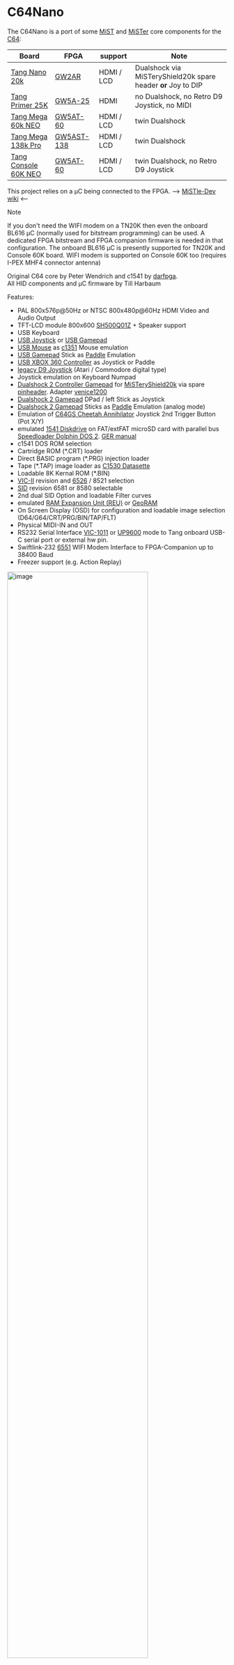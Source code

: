 # C64Nano

The C64Nano is a port of some [MiST](https://github.com/mist-devel/mist-board/wiki) and
[MiSTer](https://mister-devel.github.io/MkDocs_MiSTer/) core components for the
[C64](https://en.wikipedia.org/wiki/Commodore_64):

| Board      | FPGA       | support |Note|
| ---        |        -   | -     |-|
| [Tang Nano 20k](https://wiki.sipeed.com/nano20k)     | [GW2AR](https://www.gowinsemi.com/en/product/detail/38/)  | HDMI / LCD |Dualshock via MiSTeryShield20k spare header **or** Joy to DIP |
| [Tang Primer 25K](https://wiki.sipeed.com/hardware/en/tang/tang-primer-25k/primer-25k.html) | [GW5A-25](https://www.gowinsemi.com/en/product/detail/60/) | HDMI |no Dualshock, no Retro D9 Joystick, no MIDI |
| [Tang Mega 60k NEO](https://wiki.sipeed.com/hardware/en/tang/tang-mega-60k/mega-60k.html) | [GW5AT-60](https://www.gowinsemi.com/en/product/detail/60/) | HDMI / LCD | twin Dualshock |
| [Tang Mega 138k Pro](https://wiki.sipeed.com/hardware/en/tang/tang-mega-138k/mega-138k-pro.html)|[GW5AST-138](https://www.gowinsemi.com/en/product/detail/60/) | HDMI / LCD |twin Dualshock |
| [Tang Console 60K NEO](https://wiki.sipeed.com/hardware/en/tang/tang-console/mega-console.html)|[GW5AT-60](https://www.gowinsemi.com/en/product/detail/60/) | HDMI / LCD |twin Dualshock, no Retro D9 Joystick|

This project relies on a µC being connected to the FPGA. --> [MiSTle-Dev wiki](https://github.com/MiSTle-Dev/.github/wiki) <--  

> [!NOTE]
> If you don't need the WIFI modem on a TN20K then even the onboard BL616 µC (normally used for bitstream programming) can be used. A dedicated FPGA bitstream and FPGA companion firmware is needed in that configuration. The onboard BL616 µC is presently supported for TN20K and Console 60K board. WIFI modem is supported on Console 60K too (requires I-PEX MHF4 connector antenna)

Original C64 core by Peter Wendrich and c1541 by [darfpga](https://github.com/darfpga).  
All HID components and µC firmware by Till Harbaum

Features:

* PAL 800x576p@50Hz or NTSC 800x480p@60Hz HDMI Video and Audio Output
* TFT-LCD module 800x600 [SH500Q01Z](https://dl.sipeed.com/Accessories/LCD/500Q01Z-00%20spec.pdf) + Speaker support
* USB Keyboard
* [USB Joystick](https://en.wikipedia.org/wiki/Joystick) or [USB Gamepad](https://en.wikipedia.org/wiki/Gamepad)
* [USB Mouse](https://en.wikipedia.org/wiki/Computer_mouse) as [c1351](https://en.wikipedia.org/wiki/Commodore_1351) Mouse emulation
* [USB Gamepad](https://en.wikipedia.org/wiki/Gamepad) Stick as [Paddle](https://www.c64-wiki.com/wiki/Paddle) Emulation
* [USB XBOX 360 Controller](https://en.wikipedia.org/wiki/Xbox_360_controller) as Joystick or Paddle
* [legacy D9 Joystick](https://en.wikipedia.org/wiki/Atari_CX40_joystick) (Atari / Commodore digital type)
* Joystick emulation on Keyboard Numpad
* [Dualshock 2 Controller Gamepad](https://en.wikipedia.org/wiki/DualShock) for [MiSTeryShield20k](https://github.com/harbaum/MiSTeryNano/tree/main/board/misteryshield20k/README.md) via spare [pinheader](/board/misteryshield20k_ds2_adapter/misteryshield20k_ds2_adapter_cable.md). Adapter [venice1200](https://github.com/venice1200)
* [Dualshock 2 Gamepad](https://en.wikipedia.org/wiki/DualShock) DPad / left Stick as Joystick
* [Dualshock 2 Gamepad](https://en.wikipedia.org/wiki/DualShock) Sticks as [Paddle](https://www.c64-wiki.com/wiki/Paddle) Emulation (analog mode)
* Emulation of [C64GS Cheetah Annihilator](https://en.wikipedia.org/wiki/Commodore_64_Games_System) Joystick 2nd Trigger Button (Pot X/Y)
* emulated [1541 Diskdrive](https://en.wikipedia.org/wiki/Commodore_1541) on FAT/extFAT microSD card with parallel bus [Speedloader Dolphin DOS 2](https://rr.pokefinder.org/wiki/Dolphin_DOS). [GER manual](https://www.c64-wiki.de/wiki/Dolphin_DOS)
* c1541 DOS ROM selection
* Cartridge ROM (*.CRT) loader
* Direct BASIC program (*.PRG) injection loader
* Tape (*.TAP) image loader as [C1530 Datasette](https://en.wikipedia.org/wiki/Commodore_Datasette)
* Loadable 8K Kernal ROM (*.BIN)
* [VIC-II](https://en.wikipedia.org/wiki/MOS_Technology_VIC-II) revision and [6526](https://en.wikipedia.org/wiki/MOS_Technology_CIA) / 8521 selection
* [SID](https://en.wikipedia.org/wiki/MOS_Technology_6581) revision 6581 or 8580 selectable
* 2nd dual SID Option and loadable Filter curves
* emulated [RAM Expansion Unit (REU)](https://en.wikipedia.org/wiki/Commodore_REU) or [GeoRAM](https://en.wikipedia.org/wiki/GeoRAM)
* On Screen Display (OSD) for configuration and loadable image selection (D64/G64/CRT/PRG/BIN/TAP/FLT)
* Physical MIDI-IN and OUT
* RS232 Serial Interface [VIC-1011](http://www.zimmers.net/cbmpics/xother.html) or [UP9600](https://www.pagetable.com/?p=1656) mode to Tang onboard USB-C serial port or external hw pin.
* Swiftlink-232 [6551](https://en.wikipedia.org/wiki/MOS_Technology_6551) WIFI Modem Interface to FPGA-Companion up to 38400 Baud
* Freezer support (e.g. Action Replay)

<img src="./.assets/c64_core.png" alt="image" width="80%" height="auto">

## Installation

The installation of C64 Nano on the Tang Nano 20k board can be done using a Linux PC or a Windows PC
[(Instruction)](INSTALLATION_WINDOWS.md).

## c64 Nano on Tang Primer 25K

See [Tang Primer 25K](TANG_PRIMER_25K.md). PMOD TF-CARD V2 is required !

## c64 Nano on Tang Mega 60k NEO

See [Tang Mega 60K NEO](TANG_MEGA_60K.md)

## c64 Nano on Tang Mega 138k Pro

See [Tang Mega 138K Pro](TANG_MEGA_138Kpro.md)

## c64 Nano on Tang Console 60k NEO

See [Tang Console 60K NEO](TANG_CONSOLE_60K.md)

## c64 Nano with LCD and Speaker

See [Tang Nano LCD](TANG_NANO_20k_LCD.md)

## emulated Diskdrive c1541

Emulated 1541 on a regular FAT/exFAT formatted microSD card including parallel bus Speedloader Dolphin DOS 2.0.
Copy a D64 Disk image to your sdcard and rename it to **disk8.d64** as default boot image.
Add further D64 or G64 images as you like and insert card in TN slot. LED 0 acts as Drive activity indicator.

> [!TIP]
> Disk directory listing: [(or F7 keypress)](https://project64.c64.org/hw/dolphindos.txt)  
> command:  
> LOAD"$",8  
> LIST  
> Load first program from Disk: (or just LOAD if Dolphin Kernal active)  
> LOAD"*",8  
> RUN  

c1541 DOS ROM can be selected from OSD (default Dolphin DOS 2.0, CBM DOS, SpeedDos Plus or JiffyDOS)
In case a program don't load correctly select via OSD the factory default CBM DOS an give it a try.

## Cartridge ROM Loader (.CRT)

Cartridge ROM can be loaded via OSD file selection.
Copy a *.CRT to your sdcard and rename it to **c64crt.crt** as default boot cartridge ROM.
Prevent the cartridge load at boot by OSD CRT selection **No Disk** , **Save settings** and System **Cold Boot**.
> [!TIP]
> **Detach Cartridge** by OSD:
> ```temporary``` **Cartridge unload & Reset** ```permanent``` **No Disk**, **Save settings** and System **Cold Boot**

> [!IMPORTANT]
> Be aware that some Freezer Card CRT might require to use the standard C64 Kernal and the standard C1541 CBM DOS.

## BASIC Program Loader (.PRG)

A BASIC Program *.PRG file can be loaded via OSD file selection.
Copy a .PRG to your sdcard and rename it to **c64prg.prg** as default boot basic program. Prevent the PRG load at boot by OSD PRG selection **No Disk** , **Save settings** and **Reset** or System **Cold Boot**.
> [!TIP]
> Check loaded file by command: **LIST**

> [!IMPORTANT]
> command: **RUN**

## Tape Image Loader (*.TAP)

A [Tape](https://en.wikipedia.org/wiki/Commodore_Datasette) *.TAP file can be loaded via OSD file selection
In order to start a tape download choose C64 CBM Kernal (mandatory as Dolphin DOS doesn't support Tape). Best to save Kernal OSD selection via **Save settings**.
> [!IMPORTANT]
> command: **LOAD**  
> ___ Only if you have [Exbasic Level II](https://www.c64-wiki.de/index.php?title=Exbasic_Level_II&oldid=261004). CRT Basic loaded then use command: 
> **LOAD***  
> Screen will blank!

The file is loaded automatically as soon as TAP file selected via OSD (no need to press PLAY TAPE button) in case ***no** TAP had been previously selected*.
As mentioned screen will blank for several seconds and then display briefly the filename of the to be loaded file. It will blank shortly afterwards again till load completed and take a lot of time...
Copy a *.TAP to your sdcard and rename it to **c64tap.tap** as default tape mountpoint.
For **Tape unload** use OSD TAP selection **No Disk** and **Reset** or System **Cold Boot**
> [!WARNING]
> After board power-up or coldboot a TAP file will **not autoloaded** even if TAP file selection had been saved or c64tap.tap mountpoint available !
> Unblock loader by OSD TAP selection **No Disk** or simply select again the desired TAP file to be loaded after you typed **LOAD**

> [!TIP]
> Check loaded file by command: **LIST**

> [!IMPORTANT]
> command: **RUN**

> [!NOTE]
> The available (muffled) Tape Sound audio can be disabled from OSD.

## Kernal Loader (.BIN)

The build-in Dolphin Kernal is the power-up default C64 Kernal with an excellent C1541 speedloader.
> [!TIP]
> If you are fine with that then there is no need to load another Kernal via OSD and just select OSD Kernal BIN selection **No Disk** and **Save settings**!

In general Kernal ROM files *.BIN can be loaded via OSD selection.
Copy a 8K C64 Kernal ROM .BIN to your sdcard and rename it to **c64kernal.bin** as default boot Kernal.
Prevent Kernal load by OSD Kernal BIN selection **No Disk** and **Save settings** and do a **power-cyle** of the board. In this case the build-in Dolphin Kernal will by default be used after next power cycle.

## SID Filter Curve (.FLT)

Custom Filters curves can optionally be loaded via OSD.
> [!TIP]https://www.telnetbbsguide.com/bbs/software/image-bbs/
> This is in most cases not needed and build-in filters curves are already an optimum.

> [!NOTE]
> Remember to select the 6581 chip, not the 8580.
> Select 'Custom 1' as the filter to activate it. When a custom filter is loaded, there's no difference between custom options Custom 1, 2, and 3. Selecting 'Default' switches back to the built-in filter curve.
https://www.telnetbbsguide.com/bbs/software/image-bbs/
Prevent Filter curve load by OSD Kernal **FLT** selection **No Disk** and **Save settings** and **power-cyle** of the board.

## Core Loader Sequencing

The core will after power cycle/ cold-boot start downloading the images on the sdcard in the following order:

> [!NOTE]
> (1) BIN Kernal, (2) CRT ROM, (3) PRG Basic and finally (4) FLT.

## emulated RAM Expansion Unit REU 1750

For those programs the require a [RAM Expansion Unit (REU)](https://en.wikipedia.org/wiki/Commodore_REU) it can be activated by OSD on demand.

Playing [Sonic the Hedgehog V1.2](https://csdb.dk/release/?id=212523)
Enable REU, and load the PRG.  
Playing around with [GEOS](https://en.wikipedia.org/wiki/GEOS_(8-bit_operating_system))
Enable REU, select c1541 CBM DOS ROM and load the PRG.

## Push Button / DIP Switch utilization

* S1 open OSD **and** Swap the Joystick Ports if OSD **Swap Joys** is set to Off mode.  
(you might to press twice to return to original Joystick port setting)

* S2 Reset

> [!CAUTION]
> A FLASH programm attempt without keeping the board in reset may lead to corruption of the C1541 DOS images stored in FLASH requiring re-programming.
> Nano 20k S2 keep pressed during power-up for FLASH programming of FPGA bitstream  

## OSD

invoke by F12 keypress

* Reset
* Cold Reset + memory scrubbing
* Audio Volume + / -
* Scanlines effect %
* Widescreen activation
* HID device selection for Joystick Port 1 and Port 2
* REU activation
* c1541 Drive disk image selection
* c1541 Disk write protetcion
* c1541 Reset
* c1541 DOS ROM selection
* MIDI configuration
* PAL / NTSC Video mode
* VIC-II revision, 6526 / 8521 and SID 6561/8580 selection
* SID Filter selection
* geoRAM activation
* Loader (CRT/PRG/BIN/TAP/FLT) file selection
* Joystick Port Swap
* Cartridge unload

## Gamecontrol support

<u>legacy single D9 Digital Joystick.</u>  
OSD: **Retro D9**
Atari ST type of Joystick 2nd button supported using a MiSTeryNano shield.  
Don't configure e.g. [ArcadeR](https://retroradionics.com) for C64 mode rather than normal digital 2nd button mode (2nd trigger button connect signal to ground)

<u>USB Joystick(s)</u>.  
OSD: **USB #1 Joy** or **USB #2 Joy**
Also [RII Mini Keyboard i8](http://www.riitek.com/product/220.html) left Multimedia Keys are active if **USB #1 Joy** selected.

<u>Dualshock 2 Gamepad Stick or Dpad as Joystick.</u>.  
OSD: **DS #1 Joy** or **DS #2 Joy**
At the moment Dpad only for original Pad. Some clone devices support at the same time Dpad and left stick simultaniously. ```circle and cross``` Buttons as Trigger:

> [!IMPORTANT]
> In a MiSTeryShield20k configuration Dualshock is supported via the internal ``spare J8`` pinheader.
> See [MiSTeryShield20k DS2 Adapter / Cable](/board/misteryshield20k_ds2_adapter/misteryshield20k_ds2_adapter_cable.md) for further information. Thx [venice1200](https://github.com/venice1200) !

> [!NOTE]
> TN20k: You have to select OSD **DS2 #2 Joy** or **DS #2 Paddle** for a ``MiSTeryShield20k`` configuration.
> TN20k: You have to select OSD **DS2 #1 Joy** or **DS #1 Paddle** if you use the ``Sipeed Joy to DIP`` adapter.
> Single DS interface active at the same time!

<u>Keyboard Numpad.</u>  
OSD: **Numpad**

|Numpad| |Numpad|
|-|-|-|
|0  Trigger|8  Up|.  Trigger 2|
|4  Left|-|6  Right|
|-|2  Down|-|

<u>Mouse.</u>  
OSD: **Mouse**
USB Mouse as c1351 Mouse emulation.

<u>Dualshock 2 Gamepad</u> as Paddle  
OSD: **DS #1 Paddle** or **DS #2 Paddle**
Dualshock left Stick in analog mode as VC-1312 Paddle emulation.
ANALOG Paddle mode will be indicated by DS 2 red light indicator.
> [!NOTE]
> TN20k:
> single Dualshock support only
> 4 Paddles mapped to a single Gamepad (X/Y) and both Sticks.
> **square** , **cross**, **circle** and **triangle** used as 4 Trigger buttons
> ``Joyport 1:``  **DS2 #1 Paddle**
> ``Joyport 2:``  **DS2 #1 Paddle**
> or<br>
> ``Joyport 1:``  **DS2 #2 Paddle**
> ``Joyport 2:``  **DS2 #2 Paddle**

<u>USB Paddle</u>.  
OSD: **USB #1 Padd** or **USB #2 Padd**
Left Stick in X / Y analog mode as VC-1312 Paddle emulation.
Button **cross / square** as Trigger

## Keyboard

 ![Layout](\.assets/keymap.gif)
 PAGE UP (Tape Play) Key or the Tang S1 Button swap the Joystick Ports if OSD **Swap Joys** is set to Off mode.

 
 F2,F4,F6,F8,Left/Up keys automatically activate Shift key.  
 F9 - arrow-up key.  
 F10 - = key.  
 F11 (RESTORE) Key as ``FREEZE``. Typically used by Freezer Cards like Action Replay, Snappy Rom etc.  
 F12 OSD  
 Alt,Tab - C= key.  

## LED UI

| LED | function    | TN20K | TP25K |TM60K|TM138K Pro|Console60K|
| --- |           - | -     | -     | -    |-  |-|
| 0 | c1541 activity| x     | x     | x    |x  |x|
| 1 | D64 selected  | x     | x     | x    |x  |-|
| 2 | CRT seleced   | x     | -     |   -  |x  |-|
| 3 | PRG selected  | x     | -     |   -  |x  |-|
| 4 |Kernal selected| x     | -     |   -  |x  |-|
| 5 | TAP selected  | x     | -     |   -  |x  |-|

Solid **<font color="red">red</font>** of the c1541 led after power-up indicates a missing DOS in Flash

## Multicolor RGB LED

* **<font color="green">green</font>**&ensp;&thinsp;&ensp;&thinsp;&ensp;&thinsp;all fine and ready to go
* **<font color="red">red</font>**&ensp;&thinsp;&ensp;&thinsp;&ensp;&thinsp;&ensp;&thinsp;&ensp;&thinsp;something wrong with SDcard / default boot image
* **<font color="blue">blue</font>**&ensp;&thinsp;&ensp;&thinsp;&ensp;&thinsp;&ensp;&thinsp;µC firmware detected valid FPGA core
* **<font color="yellow">yellow</font>**&ensp;&thinsp;&ensp;&thinsp;&ensp;&thinsp;FPGA core can't detect valid firmware
* **white**&ensp;&thinsp;&ensp;&thinsp;&ensp;&thinsp;-

## MIDI-IN and OUT

<s>Type of MIDI interface can be selected from OSD. There is support for Sequential Inc., Passport/Sentech, DATEL/SIEL/JMS/C-LAB and Namesoft. You can use a [MiSTeryNano shield](https://github.com/harbaum/MiSTeryNano/tree/main/board/misteryshield20k/README.md) to interface to a Keyboard.</s>

## RS232 Serial Interface Swiftlink-232 <-> WIFI Modem

Have a look: [Wiki WIFI Modem](https://github.com/harbaum/FPGA-Companion/wiki/AT-Wi%E2%80%90Fi-modem)  

Most Terminal programs need the Kernal serial routines therefore select via OSD the CBM Kernal rather than default DolphinDOS.  
In addition select OSD System RS232 mode ``Swiftlink DE``. Also possible ACIA [6551](https://en.wikipedia.org/wiki/MOS_Technology_6551) addresses are: $DE00 (default), $DF00 or $D700.  

> [!NOTE]
> Don't forget to active the ``PETSCII`` character input mode if you are sending commands to the modem !

For a PETSCII or ASCII/ANSI BBS you can use [ccgms](https://github.com/mist64/ccgmsterm).  
Press ``F8`` and select modem ``Swiftlink DE`` and Baudrate of ``38400``.  
You can press ``Shift F8`` to toggle in between the different character [modes](https://github.com/mist64/ccgmsterm/blob/main/Documentation.md).  
Connect to you WIFI AP and have a try: ``ATD`` [bbs.retrocampus.com:6510](https://bbs.retrocampus.com) or just have a look at [telnetbbsguide](https://www.telnetbbsguide.com/bbs/software/image-bbs) and choose as you like.  

For a more exotic Turbo56k protocol BBS use [retroterm](https://github.com/retrocomputacion/retroterm).  

Note: Enabling persitent the Swiftlink-232 ACIA 6551 component at $FE00 will block other things like Multicard CRT ROMS. Adress $D700 doesn't block other HW.

## RS232 Serial Interface VIC-1011/UP9600 <-> USB-C / external HW pins

The Tang onboard USB-C serial port can be used for communication with the C64 Userport Serial port in [VIC-1011](http://www.zimmers.net/cbmpics/xother.html) or [UP9600](https://www.pagetable.com/?p=1656) mode. Terminal programs need the Kernal serial routines therefore select via OSD the CBM Kernal rather than default DolphinDOS. For a first start use UP9600 mode and a Terminal program like [ccgms](https://github.com/mist64/ccgmsterm) and on the PC side [Putty](https://www.putty.org) with 2400 Baud.

OSD selection allows to change in between TANG USB-C port or external HW pin interface.

| Board      |RX (I) FPGA |TX (O) FPGA|Note|
|  -         |   -    |   -  | -   |
| TN20k      |75      | 76   | |
| TP25k      |K5      | L5   | J4-6  J4-5, share M0S Dock PMOD|
| TM60k NEO  |AB20    | AA19 | J24-6 J24-5, share M0S Dock PMOD |
| TM138k Pro |H15     | H14  | J24-6 J24-5, share M0S Dock PMOD |

Remember that in + out to be crossed to connect to external device. Level are 3V3 tolerant.

## Powering

Prototype circuit with Keyboard can be powered by Tang USB-C connector from PC or a Power Supply Adapter.

## Synthesis

Source code can be synthesized, fitted and programmed with GOWIN IDE Windows or Linux.

Alternatively use the command line build script **gw_sh.exe / gw_sh.sh** [build_tn20k.tcl](build_tn20k.tcl) , [build_tp25k.tcl](build_tp25k.tcl) or [build_tm138k.tcl](build_tm138k.tcl)

## HW circuit considerations

**Pinmap TN20k Interfaces**
 Sipeed M0S Dock, digital Joystick D9 and DualShock Gamepad connection.
 ![wiring](\.assets/wiring_spi_irq.png)

## Pinmap D-SUB 9 Joystick Interface

* Joystick interface is 3.3V tolerant. Joystick 5V supply pin has to be left floating !

![pinmap](\.assets/vic20-Joystick.png)

|Joystick pin|IO   |Tang Nano pin| FPGA pin |Joystick Function|
|----------- |-----| ---         | -------- |-----            |
| 1          |2    | J6 10       | 25       | UP              |
| 2          |1    | J6 9        | 28       | DOWN            |
| 3          |4    | J6 12       | 29       | LEFT            |
| 4          |3    | J5 11       | 26       | RIGHT           |
| 5          |-    | -           | -        | POT Y/ TRIGGER 3|
| 6          |0    | J5 8        | 27       | TRIGGER         |
| 7          |-    | n.c         | n.c      | 5V              |
| 8          |-    | J5 20       | -        | GND             |
| 9          |-    | -           | 30       | TRIGGER 2       |

## Pinmap Dualshock 2 Controller Interface

<img src="./.assets/controller-pinout.jpg" alt="image" width="30%" height="auto">

| DS pin | Tang Nano pin | FPGA pin | DS Function |
| ----------- | ---   | --------  | ----- |
| 1 | J5 18 | 71 MISO | JOYDAT  |
| 2 | J5 19 | 53 MOSI  | JOYCMD |
| 3 | n.c. | - | 7V5 |
| 4 | J5 15 | - | GND |
| 5 | J5 16| - | 3V3 |
| 6 | J5 17 | 72 CS | JOYATN|
| 7 | J5 20 | 52 MCLK | JOYCLK |
| 8 | n.c. | - | JOYIRQ |
| 9 | n.c. | - | JOYACK |

## Getting started

In order to use this Design the following things are needed:

[Sipeed M0S Dock](https://wiki.sipeed.com/hardware/en/maixzero/m0s/m0s.html) or Raspberry Pi Pico RP2040 or ESP32-S2/S3  
[Sipeed Tang Nano 20k](https://wiki.sipeed.com/nano20k)  
or [Sipeed Tang Primer 25k](https://wiki.sipeed.com/hardware/en/tang/tang-primer-25k/primer-25k.html)  
and [PMOD DVI](https://wiki.sipeed.com/hardware/en/tang/tang-PMOD/FPGA_PMOD.html#PMOD_DVI)  
and [PMOD TF-CARD V2](https://wiki.sipeed.com/hardware/en/tang/tang-PMOD/FPGA_PMOD.html#PMOD_TF-CARD)  
and [PMOD SDRAM](https://wiki.sipeed.com/hardware/en/tang/tang-PMOD/FPGA_PMOD.html#TANG_SDRAM)  
and [M0S PMOD adapter](https://github.com/harbaum/MiSTeryNano/tree/main/board/m0s_pmod/README.md)  
or ad hoc wiring + soldering.
or [Sipeed Tang Mega 138k Pro](https://wiki.sipeed.com/hardware/en/tang/tang-mega-138k/mega-138k-pro.html)  
and [PMOD SDRAM](https://wiki.sipeed.com/hardware/en/tang/tang-PMOD/FPGA_PMOD.html#TANG_SDRAM)  
and [PMOD DS2x2](https://wiki.sipeed.com/hardware/en/tang/tang-PMOD/FPGA_PMOD.html#PMOD_DS2x2)  
and [M0S PMOD adapter](https://github.com/harbaum/MiSTeryNano/tree/main/board/m0s_pmod/README.md)  
or [Tang Mega 60K NEO](https://wiki.sipeed.com/hardware/en/tang/tang-mega-60k/mega-60k.html)  
and [PMOD SDRAM](https://wiki.sipeed.com/hardware/en/tang/tang-PMOD/FPGA_PMOD.html#TANG_SDRAM)  
and [PMOD DS2x2](https://wiki.sipeed.com/hardware/en/tang/tang-PMOD/FPGA_PMOD.html#PMOD_DS2x2)  
and [M0S PMOD adapter](https://github.com/harbaum/MiSTeryNano/tree/main/board/m0s_pmod/README.md)  
or [Tang Console 60K NEO](https://wiki.sipeed.com/hardware/en/tang/tang-console/mega-console.html)  
and [PMOD DS2x2](https://wiki.sipeed.com/hardware/en/tang/tang-PMOD/FPGA_PMOD.html#PMOD_DS2x2)  
and [Sipeed M0S Dock](https://wiki.sipeed.com/hardware/en/maixzero/m0s/m0s.html)
and [M0S PMOD adapter](https://github.com/harbaum/MiSTeryNano/tree/main/board/m0s_pmod/README.md)  
or a [PMOD RP2040-Zero](/board/pizero_pmod/README.md)  

microSD or microSDHC card FAT32 formatted  
TFT Monitor with HDMI Input and Speaker  


